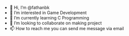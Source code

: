 - 👋 Hi, I’m @fathanbk
- 👀 I’m interested in Game Development
- 🌱 I’m currently learning C Programming 
- 💞️ I’m looking to collaborate on making project
- 📫 How to reach me you can send me message via email

<!---
fathanbk/fathanbk is a ✨ special ✨ repository because its `README.md` (this file) appears on your GitHub profile.
You can click the Preview link to take a look at your changes.
--->
